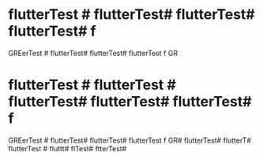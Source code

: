 # flutterTest # flutterTest# flutterTest# flutterTest# f
GREerTest # flutterTest# flutterTest# flutterTest f
GR
# flutterTest # flutterTest # flutterTest# flutterTest# flutterTest# f
GREerTest # flutterTest# flutterTest# flutterTest f
GR# flutterTest# flutterT# flutterTest # fluttt# flTest# ftterTest#
